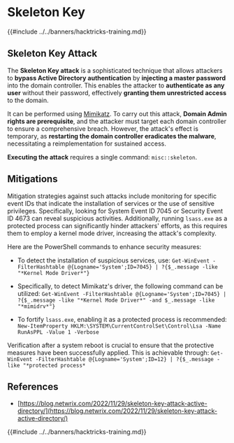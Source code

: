 # Skeleton Key

{{#include ../../banners/hacktricks-training.md}}

## Skeleton Key Attack

The **Skeleton Key attack** is a sophisticated technique that allows attackers to **bypass Active Directory authentication** by **injecting a master password** into the domain controller. This enables the attacker to **authenticate as any user** without their password, effectively **granting them unrestricted access** to the domain.

It can be performed using [Mimikatz](https://github.com/gentilkiwi/mimikatz). To carry out this attack, **Domain Admin rights are prerequisite**, and the attacker must target each domain controller to ensure a comprehensive breach. However, the attack's effect is temporary, as **restarting the domain controller eradicates the malware**, necessitating a reimplementation for sustained access.

**Executing the attack** requires a single command: `misc::skeleton`.

## Mitigations

Mitigation strategies against such attacks include monitoring for specific event IDs that indicate the installation of services or the use of sensitive privileges. Specifically, looking for System Event ID 7045 or Security Event ID 4673 can reveal suspicious activities. Additionally, running `lsass.exe` as a protected process can significantly hinder attackers' efforts, as this requires them to employ a kernel mode driver, increasing the attack's complexity.

Here are the PowerShell commands to enhance security measures:

- To detect the installation of suspicious services, use: `Get-WinEvent -FilterHashtable @{Logname='System';ID=7045} | ?{$_.message -like "*Kernel Mode Driver*"}`

- Specifically, to detect Mimikatz's driver, the following command can be utilized: `Get-WinEvent -FilterHashtable @{Logname='System';ID=7045} | ?{$_.message -like "*Kernel Mode Driver*" -and $_.message -like "*mimidrv*"}`

- To fortify `lsass.exe`, enabling it as a protected process is recommended: `New-ItemProperty HKLM:\SYSTEM\CurrentControlSet\Control\Lsa -Name RunAsPPL -Value 1 -Verbose`

Verification after a system reboot is crucial to ensure that the protective measures have been successfully applied. This is achievable through: `Get-WinEvent -FilterHashtable @{Logname='System';ID=12} | ?{$_.message -like "*protected process*`

## References

- [https://blog.netwrix.com/2022/11/29/skeleton-key-attack-active-directory/](https://blog.netwrix.com/2022/11/29/skeleton-key-attack-active-directory/)

{{#include ../../banners/hacktricks-training.md}}

